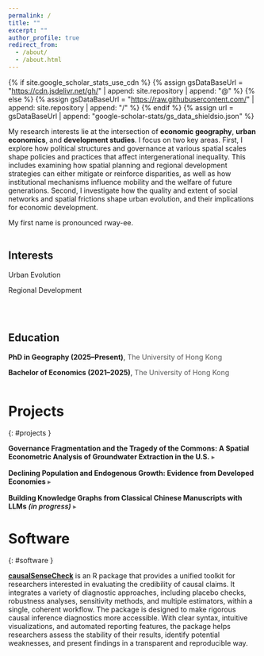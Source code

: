 ```yaml
---
permalink: /
title: ""
excerpt: ""
author_profile: true
redirect_from: 
  - /about/
  - /about.html
---
```


{% if site.google_scholar_stats_use_cdn %}
{% assign gsDataBaseUrl = "https://cdn.jsdelivr.net/gh/" | append: site.repository | append: "@" %}
{% else %}
{% assign gsDataBaseUrl = "https://raw.githubusercontent.com/" | append: site.repository | append: "/" %}
{% endif %}
{% assign url = gsDataBaseUrl | append: "google-scholar-stats/gs_data_shieldsio.json" %}

<span class='anchor' id='about-me'></span> 
 
My research interests lie at the intersection of **economic geography**, **urban economics**, and **development studies**. I focus on two key areas. First, I explore how political structures and governance at various spatial scales shape policies and practices that affect intergenerational inequality. This includes examining how spatial planning and regional development strategies can either mitigate or reinforce disparities, as well as how institutional mechanisms influence mobility and the welfare of future generations. Second, I investigate how the quality and extent of social networks and spatial frictions shape urban evolution, and their implications for economic development.


My first name is pronounced rway-ee.

 
 

<div class="two-col">

<div markdown="1">

## Interests
Urban Evolution  

Regional Development   
</div>

<div markdown="1">
 
## Education
**PhD in Geography (2025–Present)**, <span class="school">The University of Hong Kong</span>  

**Bachelor of Economics (2021–2025)**, <span class="school">The University of Hong Kong</span>
 
</div>
</div>
 
<style>
.two-col{
  display:flex;
  gap:2rem;
  align-items:flex-start;
  flex-wrap:wrap;      
  margin-top:1rem;
}
.two-col > div{
  flex:1 1 320px;   
}
.school {
  color: #555;   /* dark grey */
  font-weight: normal;
}
</style>



 



# Projects
 {: #projects }
 
<details class="proj" markdown="1">
  <summary><strong>Governance Fragmentation and the Tragedy of the Commons: A Spatial Econometric Analysis of Groundwater Extraction in the U.S.</strong></summary>

  This paper investigates how governance fragmentation affects groundwater extraction in the United States, drawing on the broader literature on the "tragedy of the commons” and institutional design. The study develops a game-theoretic framework that models how neighboring jurisdictions compete or cooperate in shared resource extraction. Simulation results demonstrate that when governance is more evenly fragmented, competition intensifies, leading to higher extraction and resource depletion; conversely, highly asymmetric governance arrangements reduce over-extraction. The model also highlights the importance of intertemporal preferences in shaping extraction outcomes. From this theoretical basis, two testable hypotheses are proposed: (i) higher fragmentation increases groundwater withdrawal, and (ii) extraction decisions are spatially interdependent across districts. Empirically, the paper applies spatial econometric techniques to U.S. groundwater data. Using constructed proxies for governance fragmentation and extensive controls for geological, demographic, and land-use factors, the analysis reveals a complex picture: fragmentation heightens perceived scarcity but is associated with lower actual extraction. Strong spatial dependence is observed, confirming that districts’ decisions are influenced by their neighbors. Robustness checks, including PSM and alternative spatial weighting schemes, reinforce the main findings.
</details>

 
<details class="proj" markdown="1">
  <summary><strong>Declining Population and Endogenous Growth: Evidence from Developed Economies</strong></summary>

  This coursework paper develops a framework that integrates Becker’s dynastic fertility theory with the Uzawa–Lucas approach to endogenous growth. The framework predicts that diminishing returns to human capital accumulation eventually induce a reallocation of factors toward a more efficient configuration, allowing economies to sustain per-capita output growth over time even under negative population growth. Using the system GMM estimator and panel data for 43 developed countries over 1970-2019, this endogenous mechanism of human capital accumulation sustaining economic growth is investigated by examining the relationship between human capital, the estimated rate of increasing returns to education, output growth, and population growth. The empirical evidence is consistent with the theoretical results.
</details>

<details class="proj" markdown="1">
  <summary><strong>Building Knowledge Graphs from Classical Chinese Manuscripts with LLMs</strong> <em>(in progress)</em></summary>

  This project develops a framework for digitizing and extracting structured knowledge from historical Chinese texts written in *wenyan* (Classical Chinese). It seeks to integrate digitization, character normalization, and punctuation restoration with fine-tuned large language models to achieve accurate interpretation of unpunctuated, context-dependent passages. The models are being trained to handle tasks including named entity recognition, event extraction, and relational mapping, with the goal of transforming raw manuscripts into structured knowledge graphs that capture the people, places, events, and institutions recorded in the texts. Ultimately, the project aims to enable semantic querying of complex historical records and to provide historians with a powerful tool for detecting patterns, validating interpretations, and linking disparate archival sources within a unified digital knowledge base.
</details>
  

 <style>
.proj{ margin: .5rem 0 1rem; }
.proj > summary{ cursor:pointer; font-weight:600; list-style:none; }
.proj > summary::-webkit-details-marker{ display:none; }

.proj > summary::after {
  content: " ▸";
  font-weight: normal;
  color: #666;
}
details[open] > summary::after {
  content: " ▾";
}
</style>


   
 






# Software 
 {: #software }

[**causalSenseCheck**](https://github.com/yryrena/causalSenseCheck) is an R package that provides a unified toolkit for researchers interested in evaluating the credibility of causal claims. It integrates a variety of diagnostic approaches, including placebo checks, robustness analyses, sensitivity methods, and multiple estimators, within a single, coherent workflow. The package is designed to make rigorous causal inference diagnostics more accessible. With clear syntax, intuitive visualizations, and automated reporting features, the package helps researchers assess the stability of their results, identify potential weaknesses, and present findings in a transparent and reproducible way.


